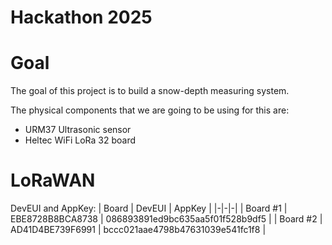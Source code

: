 # Hackathon 2025

# Goal
The goal of this project is to build a snow-depth measuring system.

The physical components that we are going to be using for this are:

- URM37 Ultrasonic sensor
- Heltec WiFi LoRa 32 board

# LoRaWAN
DevEUI and AppKey:
| Board | DevEUI | AppKey |
|-|-|-|
| Board #1 | EBE8728B8BCA8738 | 086893891ed9bc635aa5f01f528b9df5 |
| Board #2 | AD41D4BE739F6991 | bccc021aae4798b47631039e541fc1f8 |
